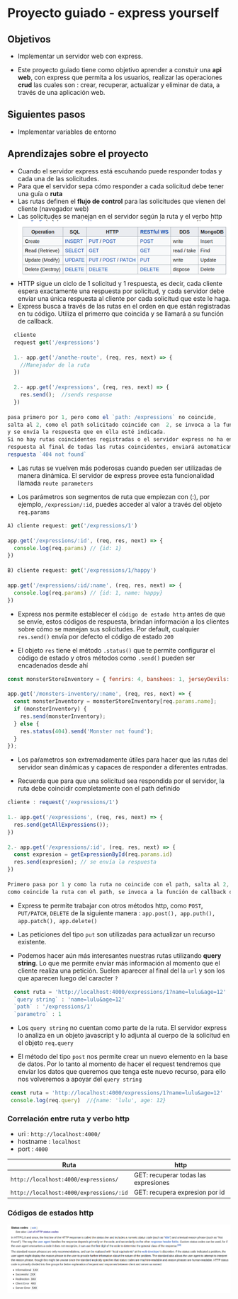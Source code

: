 # Proyecto guiado - express yourself

## Objetivos

- Implementar un servidor web con express.

- Este proyecto guiado tiene como objetivo aprender a constuir una **api web**, con express que permita a los usuarios, realizar las operaciones **crud** las cuales son :
crear, recuperar, actualizar y eliminar de data, a través de una aplicación web.


## Siguientes pasos

- Implementar variables de entorno

## Aprendizajes sobre el proyecto

- Cuando el servidor express está escuhando puede responder todas y cada una de las solicitudes.
- Para que el servidor sepa cómo responder a cada solicitud debe tener una guía o **ruta**
- Las rutas definen el **flujo de control** para las solicitudes que vienen del cliente (navegador web)
- Las solicitudes se manejan en el servidor según la ruta y el verbo http
![Crud](images_readme/crud.png)
- HTTP sigue un ciclo de 1 solicitud y 1 respuesta, es decir, cada cliente espera exactamente una respuesta por solicitud,  y cada servidor debe enviar una única respuesta al cliente por cada solicitud que este le haga.
- Express busca a través de las rutas en el orden en que están registradas en tu código. Utiliza el primerro que coincida y se llamará a su función de callback.

```js
  cliente
  request get('/expressions')

  1.- app.get('/anothe-route', (req, res, next) => {
    //Manejador de la ruta
  })

  2.- app.get('/expressions', (req, res, next) => {
    res.send();  //sends response
  })

pasa primero por 1, pero como el `path: /expressions` no coincide, 
salta al 2, como el path solicitado coincide con  2, se invoca a la función de callback 
y se envía la respuesta que en ella esté indicada.
Si no hay rutas coincidentes registradas o el servidor express no ha enviado una
respuesta al final de todas las rutas coincidentes, enviará automaticamente una
respuesta `404 not found`

```

- Las rutas se vuelven más poderosas cuando pueden ser utilizadas de manera dinámica. El servidor
de express provee esta funcionalidad llamada `route parameters`

- Los parámetros son segmentos de ruta que empiezan con (:), por ejemplo, `/expression/:id`, puedes acceder al valor a través del objeto `req.params`

```js
A) cliente request: get('/expressions/1') 

app.get('/expressions/:id', (req, res, next) => {
  console.log(req.params) // {id: 1}
})

B) cliente request: get('/expressions/1/happy') 

app.get('/expressions/:id/:name', (req, res, next) => {
  console.log(req.params) // {id: 1, name: happy}
})

```

- Express nos permite establecer el `código de estado http` antes de que se envíe, estos códigos de respuesta, brindan información a los clientes sobre cómo se manejan sus solicitudes. Por default, cualquier `res.send()` envía por defecto el código de estado `200`

- El objeto `res` tiene el método `.status()` que te permite configurar el código de estado y otros 
métodos como `.send()` pueden ser encadenados desde ahí

```js
const monsterStoreInventory = { fenrirs: 4, banshees: 1, jerseyDevils: 4, krakens: 3 };

app.get('/monsters-inventory/:name', (req, res, next) => {
  const monsterInventory = monsterStoreInventory[req.params.name];
  if (monsterInventory) {
    res.send(monsterInventory);
  } else {
    res.status(404).send('Monster not found');
  }
});
```
- Los paŕametros son extremadamente útiles para hacer que las rutas del servidor
sean dinámicas y capaces de responder a diferentes entradas.

- Recuerda que para que una solicitud sea respondida por el servidor, la ruta debe coincidir
completamente con el path definido

```js
cliente : request('/expressions/1')

1.- app.get('/expressions', (req, res, next) => {
  res.send(getAllExpressions());
})

2.- app.get('/expressions/:id', (req, res, next) => {
  const expresion = getExpressionById(req.params.id) 
  res.send(expresion); // se envía la respuesta
})

Primero pasa por 1 y como la ruta no coincide con el path, salta al 2, 
como coincide la ruta con el path, se invoca a la función de callback que maneja a esa ruta.

```

- Express te permite trabajar con otros métodos http, como `POST`, `PUT/PATCH`, `DELETE` de la siguiente manera : `app.post(), app.puth(), app.patch(), app.delete()`

- Las peticiones del tipo `put` son utilizadas para actualizar un recurso existente. 

- Podemos hacer aún más interesantes nuestras rutas utilizando **query string**. Lo que me permite
envíar más información al momento que el cliente realiza una petición. Suelen aparecer al final del la `url` y son los que aparecen luego del caracter `?`

```js
  const ruta = 'http://localhost:4000/expressions/1?name=lulu&age=12'
  `query string` : 'name=lulu&age=12'
  `path` : '/expressions/1'
  `parametro` : 1
```
- Los `query string` no cuentan como parte de la ruta. El servidor express lo analiza en un objeto javascript y lo adjunta al cuerpo de la solicitud en el objeto `req.query`


- El método del tipo `post` nos permite crear un nuevo elemento en la base de datos. Por lo tanto 
al momento de hacer el request tendremos que envíar los datos que queremos que tenga este nuevo recurso, para ello nos volveremos a apoyar del `query string`


```js
 const ruta = 'http://localhost:4000/expressions/1?name=lulu&age=12'
 console.log(req.query)  //{name: 'lulu', age: 12}
```

### Correlación entre ruta y verbo http

- uri : `http://localhost:4000/`
- hostname : `localhost`
- port : `4000`


| Ruta                                        | http                                   |
| ------------------------------------------- | -------------------------------------- |
|`http://localhost:4000/expressions/`         | GET: recuperar todas las expresiones   |
|`http://localhost:4000/expressions/:id`      | GET: recupera expresion por id         |



### Códigos de estados http

![codigos estado http](images_readme/codigos_estado_http.png)
